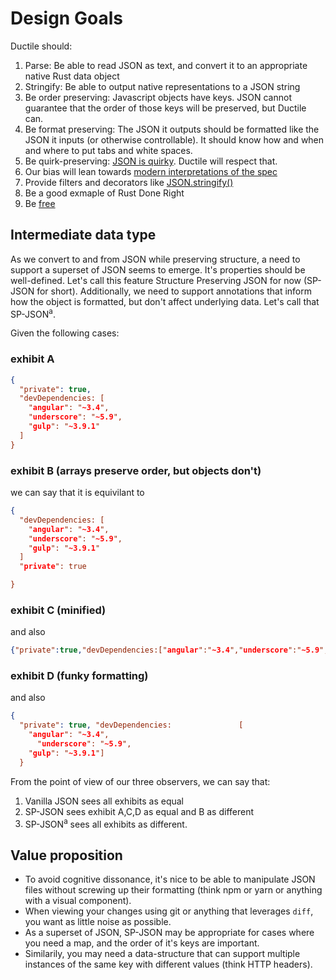 # Design Goals

Ductile should:

1. Parse: Be able to read JSON as text, and convert it to an appropriate native Rust data object
2. Stringify: Be able to output native representations to a JSON string
3. Be order preserving: Javascript objects have keys. JSON cannot guarantee that the order of those keys will be preserved, but Ductile can.
4. Be format preserving: The JSON it outputs should be formatted like the JSON it inputs (or otherwise controllable). It should know how and when and where to put tabs and white spaces.
5. Be quirk-preserving: [JSON is quirky](https://esdiscuss.org/topic/json-duplicate-keys). Ductile will respect that.
6. Our bias will lean towards [modern interpretations of the spec](https://developer.mozilla.org/en-US/docs/Web/JavaScript/Reference/Trailing_commas#Trailing_commas_in_JSON)
7. Provide filters and decorators like [JSON.stringify()](https://developer.mozilla.org/en-US/docs/Web/JavaScript/Reference/Global_Objects/JSON/stringify)
8. Be a good exmaple of Rust Done Right
9. Be [free](https://www.gnu.org/philosophy/free-sw.en.html)

##  Intermediate data type

As we convert to and from JSON while preserving structure, a need to support a superset of JSON seems to emerge. It's properties should be well-defined. Let's call this feature Structure Preserving JSON for now (SP-JSON for short). Additionally, we need to support annotations that inform how the object is formatted, but don't affect underlying data. Let's call that SP-JSON<sup>a</sup>.

Given the following cases:

### exhibit A

```json
{
  "private": true,
  "devDependencies: [
    "angular": "~3.4",
    "underscore": "~5.9",
    "gulp": "~3.9.1"
  ]
}
```

### exhibit B (arrays preserve order, but objects don't)

we can say that it is equivilant to

```json
{
  "devDependencies: [
    "angular": "~3.4",
    "underscore": "~5.9",
    "gulp": "~3.9.1"
  ]
  "private": true

}
```

### exhibit C (minified)

and also

```json
{"private":true,"devDependencies:["angular":"~3.4","underscore":"~5.9","gulp":"~3.9.1"]}
```

### exhibit D (funky formatting)

and also

```json
{
  "private": true, "devDependencies:               [
    "angular": "~3.4",
      "underscore": "~5.9",
    "gulp": "~3.9.1"]
  }
```

From the point of view of our three observers, we can say that:

1. Vanilla JSON sees all exhibits as equal
2. SP-JSON sees exhibit A,C,D as equal and B as different
3. SP-JSON<sup>a</sup> sees all exhibits as different.

##  Value proposition

- To avoid cognitive dissonance, it's nice to be able to manipulate JSON files without screwing up their formatting (think npm or yarn or anything with a visual component).
- When viewing your changes using git or anything that leverages `diff`, you want as little noise as possible.
- As a superset of JSON, SP-JSON may be appropriate for cases where you need a map, and the order of it's keys are important.
- Similarily, you may need a data-structure that can support multiple instances of the same key with different values (think HTTP headers).

